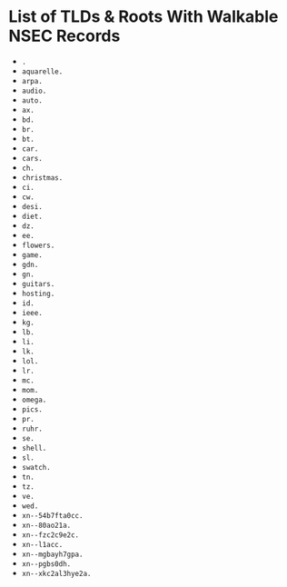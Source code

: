 # List of TLDs & Roots With Walkable NSEC Records

* `.`
* `aquarelle.`
* `arpa.`
* `audio.`
* `auto.`
* `ax.`
* `bd.`
* `br.`
* `bt.`
* `car.`
* `cars.`
* `ch.`
* `christmas.`
* `ci.`
* `cw.`
* `desi.`
* `diet.`
* `dz.`
* `ee.`
* `flowers.`
* `game.`
* `gdn.`
* `gn.`
* `guitars.`
* `hosting.`
* `id.`
* `ieee.`
* `kg.`
* `lb.`
* `li.`
* `lk.`
* `lol.`
* `lr.`
* `mc.`
* `mom.`
* `omega.`
* `pics.`
* `pr.`
* `ruhr.`
* `se.`
* `shell.`
* `sl.`
* `swatch.`
* `tn.`
* `tz.`
* `ve.`
* `wed.`
* `xn--54b7fta0cc.`
* `xn--80ao21a.`
* `xn--fzc2c9e2c.`
* `xn--l1acc.`
* `xn--mgbayh7gpa.`
* `xn--pgbs0dh.`
* `xn--xkc2al3hye2a.`
